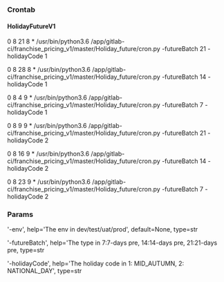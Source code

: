 ### Crontab
#### HolidayFutureV1

0 8 21 8 * /usr/bin/python3.6 /app/gitlab-ci/franchise_pricing_v1/master/Holiday_future/cron.py -futureBatch 21 -holidayCode 1

0 8 28 8 * /usr/bin/python3.6 /app/gitlab-ci/franchise_pricing_v1/master/Holiday_future/cron.py -futureBatch 14 -holidayCode 1

0 8 4 9 * /usr/bin/python3.6 /app/gitlab-ci/franchise_pricing_v1/master/Holiday_future/cron.py -futureBatch 7 -holidayCode 1

0 8 9 9 * /usr/bin/python3.6 /app/gitlab-ci/franchise_pricing_v1/master/Holiday_future/cron.py -futureBatch 21 -holidayCode 2

0 8 16 9 * /usr/bin/python3.6 /app/gitlab-ci/franchise_pricing_v1/master/Holiday_future/cron.py -futureBatch 14 -holidayCode 2

0 8 23 9 * /usr/bin/python3.6 /app/gitlab-ci/franchise_pricing_v1/master/Holiday_future/cron.py -futureBatch 7 -holidayCode 2

### Params
'-env', help='The env in dev/test/uat/prod', default=None, type=str

'-futureBatch', help='The type in 7:7-days pre, 14:14-days pre, 21:21-days pre, type=str

'-holidayCode', help='The holiday code in 1: MID_AUTUMN, 2: NATIONAL_DAY', type=str